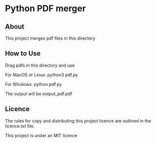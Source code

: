 
# Python PDF merger

## About

This project merges pdf files in this directory

## How to Use

Drag pdfs in this directory and use 

For MacOS or Linux:
    python3 pdf.py

For Windows:
    python pdf.py

The output will be output_pdf.pdf

## Licence

The rules for copy and distributing this project licence are
outlined in the licence.txt file.

This project is under an MIT licence
